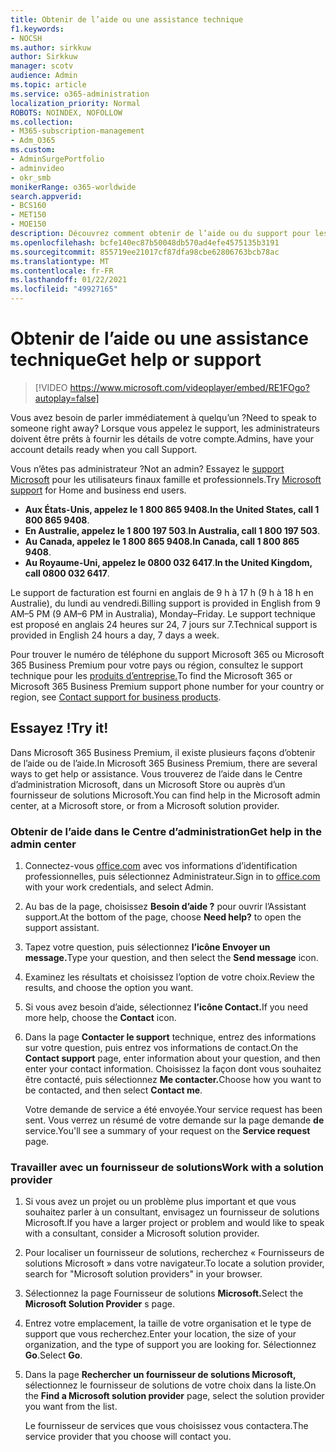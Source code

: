 ```yaml
---
title: Obtenir de l’aide ou une assistance technique
f1.keywords:
- NOCSH
ms.author: sirkkuw
author: Sirkkuw
manager: scotv
audience: Admin
ms.topic: article
ms.service: o365-administration
localization_priority: Normal
ROBOTS: NOINDEX, NOFOLLOW
ms.collection:
- M365-subscription-management
- Adm_O365
ms.custom:
- AdminSurgePortfolio
- adminvideo
- okr_smb
monikerRange: o365-worldwide
search.appverid:
- BCS160
- MET150
- MOE150
description: Découvrez comment obtenir de l’aide ou du support pour les administrateurs dans Microsoft 365 Business Premium.
ms.openlocfilehash: bcfe140ec87b50048db570ad4efe4575135b3191
ms.sourcegitcommit: 855719ee21017cf87dfa98cbe62806763bcb78ac
ms.translationtype: MT
ms.contentlocale: fr-FR
ms.lasthandoff: 01/22/2021
ms.locfileid: "49927165"
---
```

# <a name="get-help-or-support"></a><span data-ttu-id="93aa8-103">Obtenir de l’aide ou une assistance technique</span><span class="sxs-lookup"><span data-stu-id="93aa8-103">Get help or support</span></span>

> [!VIDEO https://www.microsoft.com/videoplayer/embed/RE1FOgo?autoplay=false]

<span data-ttu-id="93aa8-104">Vous avez besoin de parler immédiatement à quelqu’un ?</span><span class="sxs-lookup"><span data-stu-id="93aa8-104">Need to speak to someone right away?</span></span> <span data-ttu-id="93aa8-105">Lorsque vous appelez le support, les administrateurs doivent être prêts à fournir les détails de votre compte.</span><span class="sxs-lookup"><span data-stu-id="93aa8-105">Admins, have your account details ready when you call Support.</span></span>

<span data-ttu-id="93aa8-106">Vous n’êtes pas administrateur ?</span><span class="sxs-lookup"><span data-stu-id="93aa8-106">Not an admin?</span></span> <span data-ttu-id="93aa8-107">Essayez le [support Microsoft](https://go.microsoft.com/fwlink/?linkid=860695) pour les utilisateurs finaux famille et professionnels.</span><span class="sxs-lookup"><span data-stu-id="93aa8-107">Try [Microsoft support](https://go.microsoft.com/fwlink/?linkid=860695) for Home and business end users.</span></span>

- <span data-ttu-id="93aa8-108">**Aux États-Unis, appelez le 1 800 865 9408.**</span><span class="sxs-lookup"><span data-stu-id="93aa8-108">**In the United States, call 1 800 865 9408**.</span></span>
- <span data-ttu-id="93aa8-109">**En Australie, appelez le 1 800 197 503**.</span><span class="sxs-lookup"><span data-stu-id="93aa8-109">**In Australia, call 1 800 197 503**.</span></span>
- <span data-ttu-id="93aa8-110">**Au Canada, appelez le 1 800 865 9408.**</span><span class="sxs-lookup"><span data-stu-id="93aa8-110">**In Canada, call 1 800 865 9408**.</span></span>
- <span data-ttu-id="93aa8-111">**Au Royaume-Uni, appelez le 0800 032 6417**.</span><span class="sxs-lookup"><span data-stu-id="93aa8-111">**In the United Kingdom, call 0800 032 6417**.</span></span>

<span data-ttu-id="93aa8-112">Le support de facturation est fourni en anglais de 9 h à 17 h (9 h à 18 h en Australie), du lundi au vendredi.</span><span class="sxs-lookup"><span data-stu-id="93aa8-112">Billing support is provided in English from 9 AM–5 PM (9 AM–6 PM in Australia), Monday–Friday.</span></span>
<span data-ttu-id="93aa8-113">Le support technique est proposé en anglais 24 heures sur 24, 7 jours sur 7.</span><span class="sxs-lookup"><span data-stu-id="93aa8-113">Technical support is provided in English 24 hours a day, 7 days a week.</span></span>

<span data-ttu-id="93aa8-114">Pour trouver le numéro de téléphone du support Microsoft 365 ou Microsoft 365 Business Premium pour votre pays ou région, consultez le support technique pour les [produits d’entreprise.](https://support.microsoft.com/office/32a17ca7-6fa0-4870-8a8d-e25ba4ccfd4b)</span><span class="sxs-lookup"><span data-stu-id="93aa8-114">To find the Microsoft 365 or Microsoft 365 Business Premium support phone number for your country or region, see [Contact support for business products](https://support.microsoft.com/office/32a17ca7-6fa0-4870-8a8d-e25ba4ccfd4b).</span></span>

## <a name="try-it"></a><span data-ttu-id="93aa8-115">Essayez !</span><span class="sxs-lookup"><span data-stu-id="93aa8-115">Try it!</span></span>

<span data-ttu-id="93aa8-116">Dans Microsoft 365 Business Premium, il existe plusieurs façons d’obtenir de l’aide ou de l’aide.</span><span class="sxs-lookup"><span data-stu-id="93aa8-116">In Microsoft 365 Business Premium, there are several ways to get help or assistance.</span></span> <span data-ttu-id="93aa8-117">Vous trouverez de l’aide dans le Centre d’administration Microsoft, dans un Microsoft Store ou auprès d’un fournisseur de solutions Microsoft.</span><span class="sxs-lookup"><span data-stu-id="93aa8-117">You can find help in the Microsoft admin center, at a Microsoft store, or from a Microsoft solution provider.</span></span>

### <a name="get-help-in-the-admin-center"></a><span data-ttu-id="93aa8-118">Obtenir de l’aide dans le Centre d’administration</span><span class="sxs-lookup"><span data-stu-id="93aa8-118">Get help in the admin center</span></span>

1. <span data-ttu-id="93aa8-119">Connectez-vous [office.com](https://office.com) avec vos informations d’identification professionnelles, puis sélectionnez Administrateur.</span><span class="sxs-lookup"><span data-stu-id="93aa8-119">Sign in to [office.com](https://office.com) with your work credentials, and select Admin.</span></span>
1. <span data-ttu-id="93aa8-120">Au bas de la page, choisissez **Besoin d’aide ?** pour ouvrir l’Assistant support.</span><span class="sxs-lookup"><span data-stu-id="93aa8-120">At the bottom of the page, choose **Need help?** to open the support assistant.</span></span>
1. <span data-ttu-id="93aa8-121">Tapez votre question, puis sélectionnez **l’icône Envoyer un message.**</span><span class="sxs-lookup"><span data-stu-id="93aa8-121">Type your question, and then select the **Send message** icon.</span></span>
1. <span data-ttu-id="93aa8-122">Examinez les résultats et choisissez l’option de votre choix.</span><span class="sxs-lookup"><span data-stu-id="93aa8-122">Review the results, and choose the option you want.</span></span>
1. <span data-ttu-id="93aa8-123">Si vous avez besoin d’aide, sélectionnez **l’icône Contact.**</span><span class="sxs-lookup"><span data-stu-id="93aa8-123">If you need more help, choose the **Contact** icon.</span></span>
1. <span data-ttu-id="93aa8-124">Dans la page **Contacter le support** technique, entrez des informations sur votre question, puis entrez vos informations de contact.</span><span class="sxs-lookup"><span data-stu-id="93aa8-124">On the **Contact support** page, enter information about your question, and then enter your contact information.</span></span> <span data-ttu-id="93aa8-125">Choisissez la façon dont vous souhaitez être contacté, puis sélectionnez **Me contacter.**</span><span class="sxs-lookup"><span data-stu-id="93aa8-125">Choose how you want to be contacted, and then select **Contact me**.</span></span>

    <span data-ttu-id="93aa8-126">Votre demande de service a été envoyée.</span><span class="sxs-lookup"><span data-stu-id="93aa8-126">Your service request has been sent.</span></span> <span data-ttu-id="93aa8-127">Vous verrez un résumé de votre demande sur la page demande **de** service.</span><span class="sxs-lookup"><span data-stu-id="93aa8-127">You'll see a summary of your request on the **Service request** page.</span></span>

### <a name="work-with-a-solution-provider"></a><span data-ttu-id="93aa8-128">Travailler avec un fournisseur de solutions</span><span class="sxs-lookup"><span data-stu-id="93aa8-128">Work with a solution provider</span></span>

1. <span data-ttu-id="93aa8-129">Si vous avez un projet ou un problème plus important et que vous souhaitez parler à un consultant, envisagez un fournisseur de solutions Microsoft.</span><span class="sxs-lookup"><span data-stu-id="93aa8-129">If you have a larger project or problem and would like to speak with a consultant, consider a Microsoft solution provider.</span></span>
1. <span data-ttu-id="93aa8-130">Pour localiser un fournisseur de solutions, recherchez « Fournisseurs de solutions Microsoft » dans votre navigateur.</span><span class="sxs-lookup"><span data-stu-id="93aa8-130">To locate a solution provider, search for "Microsoft solution providers" in your browser.</span></span>
1. <span data-ttu-id="93aa8-131">Sélectionnez la page Fournisseur de solutions **Microsoft.**</span><span class="sxs-lookup"><span data-stu-id="93aa8-131">Select the **Microsoft Solution Provider** s page.</span></span>
1. <span data-ttu-id="93aa8-132">Entrez votre emplacement, la taille de votre organisation et le type de support que vous recherchez.</span><span class="sxs-lookup"><span data-stu-id="93aa8-132">Enter your location, the size of your organization, and the type of support you are looking for.</span></span> <span data-ttu-id="93aa8-133">Sélectionnez **Go**.</span><span class="sxs-lookup"><span data-stu-id="93aa8-133">Select **Go**.</span></span>
1. <span data-ttu-id="93aa8-134">Dans la page **Rechercher un fournisseur de solutions Microsoft,** sélectionnez le fournisseur de solutions de votre choix dans la liste.</span><span class="sxs-lookup"><span data-stu-id="93aa8-134">On the **Find a Microsoft solution provider** page, select the solution provider you want from the list.</span></span>

    <span data-ttu-id="93aa8-135">Le fournisseur de services que vous choisissez vous contactera.</span><span class="sxs-lookup"><span data-stu-id="93aa8-135">The service provider that you choose will contact you.</span></span>
